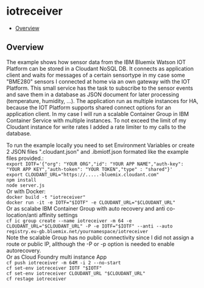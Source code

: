 # iotreceiver
* [Overview](#Overview)

## Overview
The example shows how sensor data from the IBM Bluemix Watson IOT Platform can be stored in a Cloudant NoSQL DB. It connects as application client and waits for messages of a certain sensortype in my case some "BME280" sensors I connected at home via an own gateway with the IOT Platform. This small service has the task to subscribe to the sensor events and save them in a database as JSON document for later processing (temperature, humidity, ...). The application run as multiple instances for HA, because the IOT Platform supports shared connect options for an application client. In my case I will run a scalable Container Group in IBM Container Service with multiple instances. To not exceed the limit of my Cloudant instance for write rates I added a rate limiter to my calls to the database.

To run the example locally you need to set Environment Variables or create 2 JSON files ".cloudant.json" and .ibmiotf.json formated like the example files provided.:<br />`export IOTF='{"org": "YOUR ORG","id": "YOUR APP NAME","auth-key": "YOUR APP KEY","auth-token": "YOUR TOKEN","type" : "shared"}'`<br />`export CLOUDANT_URL="https://.....-bluemix.cloudant.com"`<br /> `npm install` <br />`node server.js`<br />Or with Docker:<br />`docker build -t "iotreceiver"`<br >`docker run -it -e IOTF="$IOTF" -e CLOUDANT_URL="$CLOUDANT_URL"`<br /> Or as scalabe IBM Container Group with auto recovery and anti co-location/anti affinity settings<br /> `cf ic group create --name iotreceiver -m 64 -e CLOUDANT_URL="$CLOUDANT_URL" -P -e IOTF="$IOTF" --anti --auto registry.eu-gb.bluemix.net/yournamespace/iotreceiver`<br /> Note the scalable Group has no public connectivity since I did not assign a route or public IP, allthough the -P or -p option is needed to enable autorecovery.<br /> Or as Cloud Foundry multi instance App </br> `cf push iotreceiver -m 64M -i 2 --no-start`<br />`cf set-env iotreceiver IOTF "$IOTF"`<br />`cf set-env iotreceiver CLOUDANT_URL "$CLOUDANT_URL"`<br />`cf restage iotreceiver`<br />
